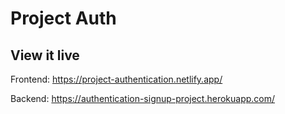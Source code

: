 # Project Auth

## View it live

Frontend: https://project-authentication.netlify.app/

Backend: https://authentication-signup-project.herokuapp.com/
